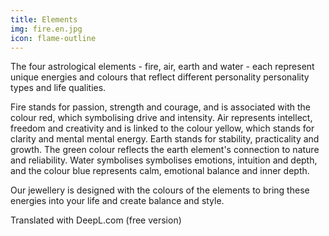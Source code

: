 ```yaml
---
title: Elements
img: fire.en.jpg
icon: flame-outline
---
```


The four astrological elements - fire, air, earth and water - each represent
unique energies and colours that reflect different personality personality types
and life qualities.

Fire stands for passion, strength and courage, and is associated with the colour
red, which symbolising drive and intensity. Air represents intellect, freedom
and creativity and is linked to the colour yellow, which stands for clarity and
mental mental energy. Earth stands for stability, practicality and growth. The
green colour reflects the earth element's connection to nature and reliability.
Water symbolises symbolises emotions, intuition and depth, and the colour blue
represents calm, emotional balance and inner depth.

Our jewellery is designed with the colours of the elements to bring these
energies into your life and create balance and style.

Translated with DeepL.com (free version)
